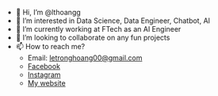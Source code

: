 - 👋 Hi, I’m @lthoangg
- 👀 I’m interested in Data Science, Data Engineer, Chatbot, AI
- 🌱 I’m currently working at FTech as an AI Engineer
- 💞️ I’m looking to collaborate on any fun projects
- 📫 How to reach me?
  + Email: letronghoang00@gmail.com
  + [Facebook](https://www.facebook.com/lthoangg)
  + [Instagram](https://www.instagram.com/lthoangg)
  + [My website](https://www.lthoangg.tk)

<!---
lthoangg/lthoangg is a ✨ special ✨ repository because its `README.md` (this file) appears on your GitHub profile.
You can click the Preview link to take a look at your changes.
--->
